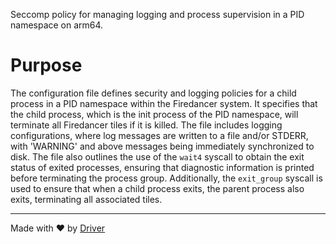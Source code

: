 <!--------------------------------------------------------------------------------->
<!-- IMPORTANT: This file is auto-generated by Driver (https://driver.ai). -------->
<!-- Manual edits may be overwritten on future commits. --------------------------->
<!--------------------------------------------------------------------------------->

Seccomp policy for managing logging and process supervision in a PID namespace on arm64.

# Purpose
The configuration file defines security and logging policies for a child process in a PID namespace within the Firedancer system. It specifies that the child process, which is the init process of the PID namespace, will terminate all Firedancer tiles if it is killed. The file includes logging configurations, where log messages are written to a file and/or STDERR, with 'WARNING' and above messages being immediately synchronized to disk. The file also outlines the use of the `wait4` syscall to obtain the exit status of exited processes, ensuring that diagnostic information is printed before terminating the process group. Additionally, the `exit_group` syscall is used to ensure that when a child process exits, the parent process also exits, terminating all associated tiles.

---
Made with ❤️ by [Driver](https://www.driver.ai/)